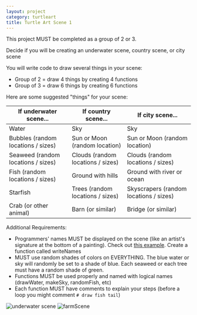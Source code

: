 ```yaml
---
layout: project
category: turtleart
title: Turtle Art Scene 1
---
```

This project MUST be completed as a group of 2 or 3.

Decide if you will be creating an underwater scene, country scene, or city scene

You will write code to draw several things in your scene:
  - Group of 2 = draw 4 things by creating 4 functions
  - Group of 3 = draw 6 things by creating 6 functions

Here are some suggested "things" for your scene:

If underwater scene... | If country scene... | If city scene...
---------------------- | ------------------- | ----------------
Water | Sky | Sky
Bubbles (random locations / sizes) | Sun or Moon (random location) | Sun or Moon (random location)
Seaweed (random locations / sizes) | Clouds (random locations / sizes) | Clouds (random locations / sizes)
Fish (random locations / sizes) | Ground with hills | Ground with river or ocean
Starfish | 	Trees (random locations / sizes) | Skyscrapers (random locations / sizes)
Crab (or other animal) | Barn (or similar) | Bridge (or similar)

Additional Requirements:
- Programmers' names MUST be displayed on the scene (like an artist's signature at the bottom of a painting). Check out [this example](https://trinket.io/python/52378ec006). Create a function called writeNames
- MUST use random shades of colors on EVERYTHING. The blue water or sky will randomly be set to a shade of blue. Each seaweed or each tree must have a random shade of green.
- Functions MUST be used properly and named with logical names (drawWater, makeSky, randomFish, etc)
- Each function MUST have comments to explain your steps (before a loop you might comment ```# draw fish tail```)


![underwater scene](/apcsp/turtleart/underwaterScene.png)
![farmScene](/apcsp/turtleart/ArtScene.PNG)
